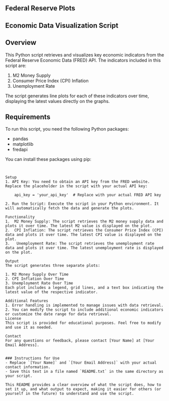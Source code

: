 ## Federal Reserve Plots

## Economic Data Visualization Script

## Overview
This Python script retrieves and visualizes key economic indicators from the Federal Reserve Economic Data (FRED) API. The indicators included in this script are:

1. M2 Money Supply
2. Consumer Price Index (CPI) Inflation
3. Unemployment Rate

The script generates line plots for each of these indicators over time, displaying the latest values directly on the graphs.

## Requirements
To run this script, you need the following Python packages:
- pandas
- matplotlib
- fredapi

You can install these packages using pip:

```pip install pandas matplotlib fredapi'''


Setup
1. API Key: You need to obtain an API key from the FRED website. Replace the placeholder in the script with your actual API key:

    api_key = 'your_api_key'  # Replace with your actual FRED API key

2. Run the Script: Execute the script in your Python environment. It will automatically fetch the data and generate the plots.

Functionality
1.  M2 Money Supply: The script retrieves the M2 money supply data and plots it over time. The latest M2 value is displayed on the plot.
2.  CPI Inflation: The script retrieves the Consumer Price Index (CPI) data and plots it over time. The latest CPI value is displayed on the plot.
3.   Unemployment Rate: The script retrieves the unemployment rate data and plots it over time. The latest unemployment rate is displayed on the plot.

Output
The script generates three separate plots:

1. M2 Money Supply Over Time
2. CPI Inflation Over Time
3. Unemployment Rate Over Time
Each plot includes a legend, grid lines, and a text box indicating the latest value of the respective indicator.

Additional Features
1. Error handling is implemented to manage issues with data retrieval.
2. You can modify the script to include additional economic indicators or customize the date range for data retrieval.
License
This script is provided for educational purposes. Feel free to modify and use it as needed.

Contact
For any questions or feedback, please contact [Your Name] at [Your Email Address].


### Instructions for Use
- Replace `[Your Name]` and `[Your Email Address]` with your actual contact information.
- Save this text in a file named `README.txt` in the same directory as your script. 

This README provides a clear overview of what the script does, how to set it up, and what output to expect, making it easier for others (or yourself in the future) to understand and use the script.
